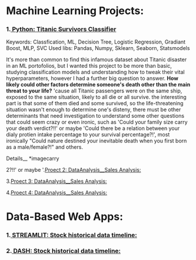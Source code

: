 
# Machine Learning Projects:

### 1.[ Python: Titanic Survivors Classifier](https://github.com/taricov/titanic_survivors_classificier)
Keywords: Classfication, ML, Decision Tree, Logistic Regression, Gradiant Boost, MLP, SVC
Used libs: Pandas, Numpy, Sklearn, Seaborn, Statsmodels 

It's more than common to find this infamous dataset about Titanic disaster in an ML portofolios, but I wanted this project to be more than basic, studying classification models and understanding how to tweak their vital hyperparameters, however I had a further big question to answer. **How likely could other factors determine someone's death other than the main threat to your life?** 'cause all Titanic passengers were on the same ship, exposed to the same situation, likely to all die or all survive. the interesting part is that some of them died and some survived, so the life-threatening situation wasn't enough to determine one's disteny, there must be other determinants that need investigation to understand some other questions that could seem crazy or even ironic, such as 'Could your family size carry your death verdict?!!' or maybe 'Could there be a relation between your dialy protien intake percentage to your survival percentage?!', most ironically "Could nature destined your inevitable death when you first born as a male/female?!" and others.

Details__
*imagecarry

2?!!' or maybe '.[Proect 2: DataAnalysis__Sales Analysis:](https://github.com)

3.[Proect 3: DataAnalysis__Sales Analysis:](https://github.com)

4.[Proect 4: DataAnalysis__Sales Analysis:](https://github.com)


# Data-Based Web Apps:

### 1.[ STREAMLIT: Stock historical data timeline:](https://github.com/taricov/web_app_stocks)

### 2.[ DASH: Stock historical data timeline:](https://github.com/taricov/web_app_stocks)
